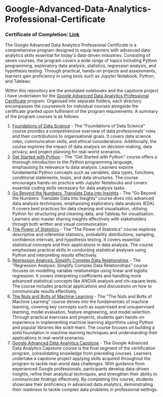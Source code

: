 # Google-Advanced-Data-Analytics-Professional-Certificate

### Certificate of Completion: [Link](https://coursera.org/verify/professional-cert/HPRLCZH2E6ZJ)

The Google Advanced Data Analytics Professional Certificate is a comprehensive program designed to equip learners with advanced data analytics skills essential for today's data-driven industries. Consisting of seven courses, the program covers a wide range of topics including Python programming, exploratory data analysis, statistics, regression analysis, and hypothesis testing. Through practical, hands-on projects and assessments, learners gain proficiency in using tools such as Jupyter Notebook, Python, and Tableau.

Within this repository are the annotated notebooks and the capstone project I have undertaken for the [Google Advanced Data Analytics Professional Certificate](https://www.coursera.org/professional-certificates/google-advanced-data-analytics) program. Organised into separate folders, each directory encompasses the coursework for individual courses alongside the certificate granted upon fulfilment of the program requirements. A summary of the program courses is as follows:
1. [Foundations of Data Science](https://www.coursera.org/learn/foundations-of-data-science?specialization=google-advanced-data-analytics) - The "Foundations of Data Science" course provides a comprehensive overview of data professionals' roles and their contributions to organisational goals. It covers data science roles, communication skills, and ethical considerations. Additionally, the course explores the impact of data analysis on decision-making, data privacy, and project planning for real-world scenarios.
2. [Get Started with Python](https://www.coursera.org/learn/get-started-with-python?specialization=google-advanced-data-analytics) - The "Get Started with Python" course offers a thorough introduction to the Python programming language, emphasising its relevance to data analysis. Learners explore fundamental Python concepts such as variables, data types, functions, conditional statements, loops, and data structures. The course encourages hands-on practice with Jupyter Notebooks and covers essential coding skills necessary for data analysis tasks.
3. [Go Beyond the Numbers: Translate Data into Insights](https://www.coursera.org/learn/go-beyond-the-numbers-translate-data-into-insight?specialization=google-advanced-data-analytics) - The "Go Beyond the Numbers: Translate Data into Insights" course dives into advanced data analysis techniques, emphasising exploratory data analysis (EDA). It covers best practices for data cleaning and visualisation, utilising Python for structuring and cleaning data, and Tableau for visualisation. Learners also master sharing insights effectively with stakeholders through both written and visual communication.
4. [The Power of Statistics](https://www.coursera.org/learn/the-power-of-statistics?specialization=google-advanced-data-analytics) - The "The Power of Statistics" course explores descriptive and inferential statistics, probability distributions, sampling, confidence intervals, and hypothesis testing. It covers essential statistical concepts and their applications in data analysis. The course emphasises practical skills in conducting statistical analyses using Python and interpreting results effectively.
5. [Regression Analysis: Simplify Complex Data Relationships](https://www.coursera.org/learn/regression-analysis-simplify-complex-data-relationships?specialization=google-advanced-data-analytics) - The "Regression Analysis: Simplify Complex Data Relationships" course focuses on modelling variable relationships using linear and logistic regression. It covers interpreting coefficients and handling more advanced statistical concepts like ANOVA analysis and chi-square tests. The course includes practical applications and discussions on how to communicate results effectively.
6. [The Nuts and Bolts of Machine Learning](https://www.coursera.org/learn/the-nuts-and-bolts-of-machine-learning?specialization=google-advanced-data-analytics) - The "The Nuts and Bolts of Machine Learning" course delves into the fundamentals of machine learning, covering key concepts such as supervised and unsupervised learning, model evaluation, feature engineering, and model selection. Through practical exercises and projects, students gain hands-on experience in implementing machine learning algorithms using Python and popular libraries like scikit-learn. The course focuses on building a solid foundation in machine learning techniques and understanding their applications in real-world scenarios.
7. [Google Advanced Data Analytics Capstone](https://www.coursera.org/learn/google-advanced-data-analytics-capstone?specialization=google-advanced-data-analytics) - The Google Advanced Data Analytics Capstone course is the final segment of the certification program, consolidating knowledge from preceding courses. Learners undertake a capstone project applying skills acquired throughout the program to tackle real-world data challenges. With guidance from experienced Google professionals, participants develop data-driven insights, refine their analytical techniques, and strengthen their ability to communicate findings effectively. By completing this course, students showcase their proficiency in advanced data analytics, demonstrating their readiness to tackle complex data problems in professional settings.